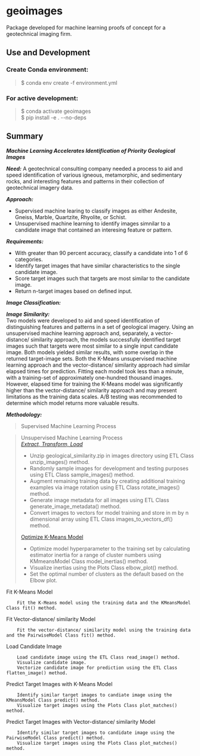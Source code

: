# geoimages
Package developed for machine learning proofs of concept for a geotechnical imaging firm.

## Use and Development
### Create Conda environment:
> $ conda env create -f environment.yml 

### For active development:  
> $ conda activate geoimages  
> $ pip install -e . --no-deps

## Summary  
***Machine Learning Accelerates Identification of Priority Geological Images***  
    
***Need:*** A geotechnical consulting company needed a process to aid and speed identification of various igneous, metamorphic, and sedimentary rocks, and interesting features and patterns in their collection of geotechnical imagery data.

***Approach:***  
* Supervised machine learing to classify images as either Andesite, Gneiss, Marble, Quartzite, Rhyolite, or Schist.
* Unsupervised machine learning to identify images simnilar to a candidate image that contained an interesing feature or pattern.

***Requirements:*** 
* With greater than 90 percent accuracy, classify a candidate into 1 of 6 categories.
* Identify target images that have similar characteristics to the single candidate image.
* Score target images such that targets are most similar to the candidate image.
* Return n-target images based on defined input.

***Image Classification:***

***Image Similarity:***  
Two models were developed to aid and speed identification of distinguishing features and patterns in a set of geological imagery. Using an unsupervised machine learning approach and, separately, a vector-distance/ similarity approach, the models successfully identified target images such that targets were most similar to a single input candidate image. Both models yielded similar results, with some overlap in the returned target-image sets. Both the K-Means unsupervised machine learning approach and the vector-distance/ similarity approach had similar elapsed times for prediction. Fitting each model took less than a minute, with a training-set of approximately one-hundred thousand images. However, elapsed time for training the K-Means model was significantly higher than the vector-distance/ similarity approach and may present limitations as the training data scales. A/B testing was recommended to determine which model returns more valuable results.

***Methodology:***
> Supervised Machine Learning Process 

> Unsupervised Machine Learning Process     
> [*Extract, Transform, Load*](https://github.com/neumj/geo-images/blob/master/notebooks/etl_image_similarity.ipynb)  
> * Unzip geological_similarity.zip in images directory using ETL Class unzip_images() method.
> * Randomly sample images for development and testing purposes using ETL Class sample_images() method.
> * Augment remaining training data by creating additional training examples via image rotation using ETL Class rotate_images() method.
> * Generate image metadata for all images using ETL Class generate_image_metadata() method.
> * Convert images to vectors for model training and store in m by n dimensional array using ETL Class images_to_vectors_df() method.
>
> [Optimize K-Means Model](https://github.com/neumj/geo-images/blob/master/notebooks/dev_kmeans_image_similarity.ipynb)
> * Optimize model hyperparameter to the training set by calculating estimator inertia for a range of cluster numbers using KMmeansModel Class model_inertias() method.
> * Visualize inertias using the Plots Class elbow_plot() method.
> * Set the optimal number of clusters as the default based on the Elbow plot.

Fit K-Means Model

        Fit the K-Means model using the training data and the KMeansModel Class fit() method.

Fit Vector-distance/ similarity Model

        Fit the vector-distance/ similarity model using the training data and the PairwiseModel Class fit() method.

Load Candidate Image

        Load candidate image using the ETL Class read_image() method.
        Visualize candidate image.
        Vectorize candidate image for prediction using the ETL Class flatten_image() method.

Predict Target Images with K-Means Model

        Identify similar target images to candiate image using the KMeansModel Class predict() method.
        Visualize target images using the Plots Class plot_matches() method.

Predict Target Images with Vector-distance/ similarity Model

        Identify similar target images to candidate image using the PairwiseModel Class predict() method.
        Visualize target images using the Plots Class plot_matches() method.
